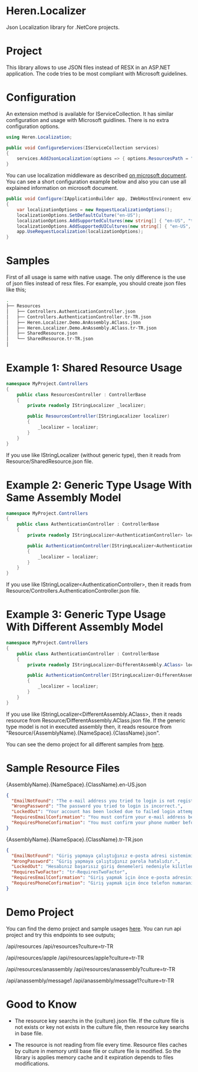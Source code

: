 # Heren.Localizer
Json Localization library for .NetCore projects.

# Project
This library allows to use JSON files instead of RESX in an ASP.NET application. The code tries to be most compliant with Microsoft guidelines.

# Configuration
An extension method is available for IServiceCollection. It has similar configuration and usage with Microsoft guidlines. There is no extra configuration options.

```csharp
using Heren.Localization;

public void ConfigureServices(IServiceCollection services)
{
    services.AddJsonLocalization(options => { options.ResourcesPath = "Resources"; });
}
```

You can use localization middleware as described [on microsoft document][MicrosoftLocalization]. You can see a short configuration example below and also you can use all explained information on microsoft document.

```csharp
public void Configure(IApplicationBuilder app, IWebHostEnvironment env)
{
    var localizationOptions = new RequestLocalizationOptions();
    localizationOptions.SetDefaultCulture("en-US");
    localizationOptions.AddSupportedCultures(new string[] { "en-US", "tr-TR" });
    localizationOptions.AddSupportedUICultures(new string[] { "en-US", "tr-TR" });
    app.UseRequestLocalization(localizationOptions);
}
```

# Samples

First of all usage is same with native usage. The only difference is the use of json files instead of resx files. For example, you should create json files like this;

```bash
.
├── Resources
│   ├── Controllers.AuthenticationController.json
│   ├── Controllers.AuthenticationController.tr-TR.json
│   ├── Heren.Localizer.Demo.AnAssembly.AClass.json
│   ├── Heren.Localizer.Demo.AnAssembly.AClass.tr-TR.json
│   ├── SharedResource.json
│   └── SharedResource.tr-TR.json
│
```

# Example 1: Shared Resource Usage

```csharp
namespace MyProject.Controllers
{
    public class ResourcesController : ControllerBase
    {
        private readonly IStringLocalizer _localizer;

        public ResourcesController(IStringLocalizer localizer)
        {
            _localizer = localizer;
        }
    }
}
```
If you use like IStringLocalizer (without generic type), then it reads from Resource/SharedResource.json file.

# Example 2: Generic Type Usage With Same Assembly Model

```csharp
namespace MyProject.Controllers
{
    public class AuthenticationController : ControllerBase
    {
        private readonly IStringLocalizer<AuthenticationController> localizer _localizer;

        public AuthenticationController(IStringLocalizer<AuthenticationController> localizer)
        {
            _localizer = localizer;
        }
    }
}
```
If you use like IStringLocalizer\<AuthenticationController\>, then it reads from Resource/Controllers.AuthenticationController.json file.

# Example 3: Generic Type Usage With Different Assembly Model

```csharp
namespace MyProject.Controllers
{
    public class AuthenticationController : ControllerBase
    {
        private readonly IStringLocalizer<DifferentAssembly.AClass> localizer _localizer;

        public AuthenticationController(IStringLocalizer<DifferentAssembly.AClass> localizer)
        {
            _localizer = localizer;
        }
    }
}
```
If you use like IStringLocalizer\<DifferentAssembly.AClass\>, then it reads resource from Resource/DifferentAssembly.AClass.json file. If the generic type model is not in executed assembly then, it reads resource from "Resource/{AssemblyName}.{NameSpace}.{ClassName}.json".

You can see the demo project for all different samples from [here][DemoProject].

# Sample Resource Files

{AssemblyName}.{NameSpace}.{ClassName}.en-US.json
```json
{
  "EmailNotFound": "The e-mail address you tried to login is not registered in our system.",
  "WrongPassword": "The password you tried to login is incorrect.",
  "LockedOut": "Your account has been locked due to failed login attempts. You can log in again after {0}.",
  "RequiresEmailConfirmation": "You must confirm your e-mail address before login.",
  "RequiresPhoneConfirmation": "You must confirm your phone number before login."
}
```
{AssemblyName}.{NameSpace}.{ClassName}.tr-TR.json
```json
{
  "EmailNotFound": "Giriş yapmaya çalıştığınız e-posta adresi sistemimizde kayıtlı değildir.",
  "WrongPassword": "Giriş yapmaya çalıştığınız parola hatalıdır.",
  "LockedOut": "Hesabınız başarısız giriş denemeleri nedeniyle kilitlenmiştir. {0} sonra tekrar giriş yapabilirsiniz.",
  "RequiresTwoFactor": "tr-RequiresTwoFactor",
  "RequiresEmailConfirmation": "Giriş yapmak için önce e-posta adresinizi onaylamanız gerekmektedir.",
  "RequiresPhoneConfirmation": "Giriş yapmak için önce telefon numaranızı onaylamanız gerekmektedir."
}
```

# Demo Project

You can find the demo project and sample usages [here][DemoProject]. You can run api project and try this endpoints to see outputs;

/api/resources
/api/resources?culture=tr-TR

/api/resources/apple
/api/resources/apple?culture=tr-TR

/api/resources/anassembly
/api/resources/anassembly?culture=tr-TR

/api/anassembly/message1
/api/anassembly/message1?culture=tr-TR

# Good to Know
* The resource key searchs in the {culture}.json file. If the culture file is not exists or key not exists in the culture file, then resource key searchs in base file.

* The resource is not reading from file every time. Resource files caches by culture in memory until base file or culture file is modified. So the library is applies memory cache and it expiration depends to files modifications.

[MicrosoftLocalization]: <https://docs.microsoft.com/en-us/aspnet/core/fundamentals/localization?view=aspnetcore-3.1>
[DemoProject]: <https://github.com/ehakaneren/Heren.Localizer/tree/master/Demo/Heren.Localization.Demo.Api>
